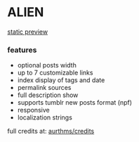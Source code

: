 <h1>
ALIEN
</h1>

<p>
<a target="_blank" href="//atpreviews.tumblr.com/preview/alien">static preview</a>
</p>

<h3>
features
</h3>
<ul>
<li>optional posts width</li>
<li>up to 7 customizable links</li>
<li>index display of tags and date</li>
<li>permalink sources</li>
<li>full description show</li>
<li>supports tumblr new posts format (npf)</li>
<li>responsive</li>
<li>localization strings</li>
</ul>

<p>
full credits at: 
<a target="_blank" href="//aurthms.tumblr.com/credits">aurthms/credits</a>
</p>
